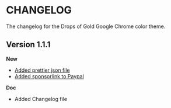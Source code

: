 # CHANGELOG

The changelog for the Drops of Gold Google Chrome color theme.

## Version 1.1.1

**New**
- [Added prettier json file](https://github.com/thijswmoens/drops-of-gold-google-chrome/issues/8)
- [Added sponsorlink to Paypal](https://github.com/thijswmoens/drops-of-gold-google-chrome/issues/9)

**Doc**
- Added Changelog file